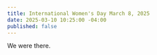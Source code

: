```yaml
---
title: International Women's Day March 8, 2025
date: 2025-03-10 10:25:00 -04:00
published: false
---
```


We were there.